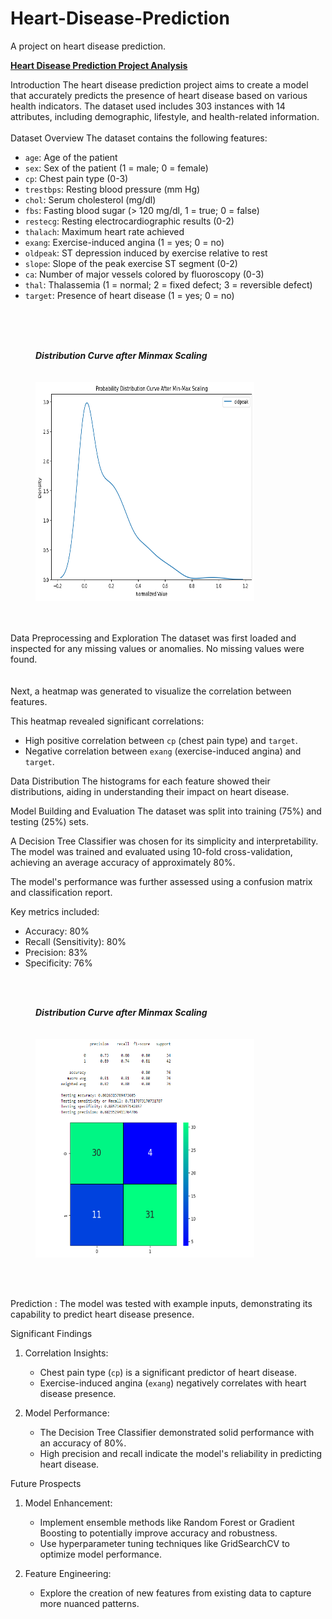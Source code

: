 # Heart-Disease-Prediction
A project on heart disease prediction. 

<b><u>Heart Disease Prediction Project Analysis</u></b>

Introduction
The heart disease prediction project aims to create a model that accurately predicts the presence of heart disease based on various health indicators.
The dataset used includes 303 instances with 14 attributes, including demographic, lifestyle, and health-related information.
<br>
<br>
Dataset Overview
The dataset contains the following features:
- `age`: Age of the patient
- `sex`: Sex of the patient (1 = male; 0 = female)
- `cp`: Chest pain type (0-3)
- `trestbps`: Resting blood pressure (mm Hg)
- `chol`: Serum cholesterol (mg/dl)
- `fbs`: Fasting blood sugar (> 120 mg/dl, 1 = true; 0 = false)
- `restecg`: Resting electrocardiographic results (0-2)
- `thalach`: Maximum heart rate achieved
- `exang`: Exercise-induced angina (1 = yes; 0 = no)
- `oldpeak`: ST depression induced by exercise relative to rest
- `slope`: Slope of the peak exercise ST segment (0-2)
- `ca`: Number of major vessels colored by fluoroscopy (0-3)
- `thal`: Thalassemia (1 = normal; 2 = fixed defect; 3 = reversible defect)
- `target`: Presence of heart disease (1 = yes; 0 = no)
<br>
<br>
<br>
 <figure>
  <figcaption><b><i> Distribution Curve after Minmax Scaling </i></b></figcaption><br>
   <br>
  <img src="Images/Example%20plot.png" height="350" width="350" >
</figure>
<br>
<br>
Data Preprocessing and Exploration
The dataset was first loaded and inspected for any missing values or anomalies. No missing values were found. 
<br>
<br>
<br>
Next, a heatmap was generated to visualize the correlation between features.

This heatmap revealed significant correlations:
- High positive correlation between `cp` (chest pain type) and `target`.
- Negative correlation between `exang` (exercise-induced angina) and `target`.

Data Distribution
The histograms for each feature showed their distributions, aiding in understanding their impact on heart disease.

Model Building and Evaluation
The dataset was split into training (75%) and testing (25%) sets.

A Decision Tree Classifier was chosen for its simplicity and interpretability. 
The model was trained and evaluated using 10-fold cross-validation, 
achieving an average accuracy of approximately 80%.

The model's performance was further assessed using a confusion matrix and classification report.

Key metrics included:
- Accuracy: 80%
- Recall (Sensitivity): 80%
- Precision: 83%
- Specificity: 76%
<br>
<br>
 <figure>
  <figcaption><b><i> Distribution Curve after Minmax Scaling </i></b></figcaption><br>
   <br>
  <img src="Images/Performance_f.png" height="350" width="350" >
</figure>
<br>
<br>

  

Prediction :
The model was tested with example inputs, demonstrating its capability to predict heart disease presence.

Significant Findings
1. Correlation Insights:
   - Chest pain type (`cp`) is a significant predictor of heart disease.
   - Exercise-induced angina (`exang`) negatively correlates with heart disease presence.
   
2. Model Performance:
   - The Decision Tree Classifier demonstrated solid performance with an accuracy of 80%.
   - High precision and recall indicate the model's reliability in predicting heart disease.

Future Prospects
1. Model Enhancement:
   - Implement ensemble methods like Random Forest or Gradient Boosting to potentially improve accuracy and robustness.
   - Use hyperparameter tuning techniques like GridSearchCV to optimize model performance.

2. Feature Engineering:
   - Explore the creation of new features from existing data to capture more nuanced patterns.

